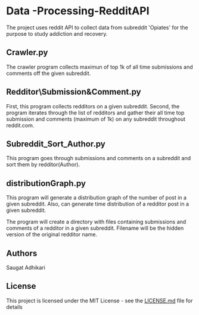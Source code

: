 # Data -Processing-RedditAPI

The project uses reddit API to collect data from subreddit 'Opiates' for the purpose to study addiction and recovery.

## Crawler.py

The crawler program collects maximun of top 1k of all time submissions and comments off the given subreddit.

## Redditor\Submission&Comment.py

First, this program collects redditors on a given subreddit. Second, the program iterates through the list of redditors and gather their all time top submission and comments (maximum of 1k) on any subreddit throughout reddit.com.

## Subreddit_Sort_Author.py

This program goes through submissions and comments on a subreddit and sort them by redditor(Author).

## distributionGraph.py

This program will generate a distribution graph of the number of post in a given subreddit. Also, can generate time distribution of a redditor post in a given subreddit. 

The program will create a directory with files containing submissions and comments of a redditor in a given subreddit. Filename will be the hidden version of the original redditor name.

## Authors

Saugat Adhikari

## License

This project is licensed under the MIT License - see the [LICENSE.md](LICENSE.md) file for details

